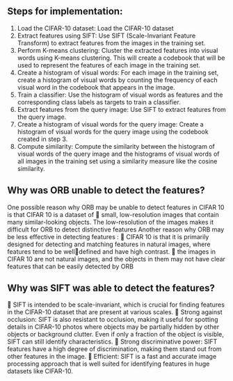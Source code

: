 ## Steps for implementation:
1. Load the CIFAR-10 dataset: Load the CIFAR-10 dataset 
2. Extract features using SIFT: Use SIFT (Scale-Invariant Feature 
Transform) to extract features from the images in the training set. 
3. Perform K-means clustering: Cluster the extracted features into 
visual words using K-means clustering. This will create a codebook 
that will be used to represent the features of each image in the 
training set.
4. Create a histogram of visual words: For each image in the training 
set, create a histogram of visual words by counting the frequency 
of each visual word in the codebook that appears in the image.
5. Train a classifier: Use the histogram of visual words as features 
and the corresponding class labels as targets to train a classifier.
6. Extract features from the query image: Use SIFT to extract 
features from the query image.
7. Create a histogram of visual words for the query image: Create a 
histogram of visual words for the query image using the codebook 
created in step 3.
8. Compute similarity: Compute the similarity between the 
histogram of visual words of the query image and the histograms 
of visual words of all images in the training set using a similarity 
measure like the cosine similarity.

## Why was ORB unable to detect the features?
One possible reason why ORB may be unable to detect features in 
CIFAR 10 is that CIFAR 10 is a dataset of 
 small, low-resolution images that contain many similar-looking 
objects. The low-resolution of the images makes it difficult for 
ORB to detect distinctive features 
Another reason why ORB may be less effective in detecting features :
 CIFAR 10 is that it is primarily designed for detecting and matching 
features in natural images, where features tend to be welldefined and have high contrast. 
 the images in CIFAR 10 are not natural images, and the objects in 
them may not have clear features that can be easily detected by 
ORB

## Why was SIFT was able to detect the features?
 SIFT is intended to be scale-invariant, which is crucial for finding 
features in the CIFAR-10 dataset that are present at various 
scales. 
 Strong against occlusion: SIFT is also resistant to occlusion, 
making it useful for spotting details in CIFAR-10 photos where 
objects may be partially hidden by other objects or background 
clutter. Even if only a fraction of the object is visible, SIFT can still 
identify characteristics.
 Strong discriminative power: SIFT features have a high degree of 
discrimination, making them stand out from other features in the 
image. 
 Efficient: SIFT is a fast and accurate image processing approach 
that is well suited for identifying features in huge datasets like 
CIFAR-10.
